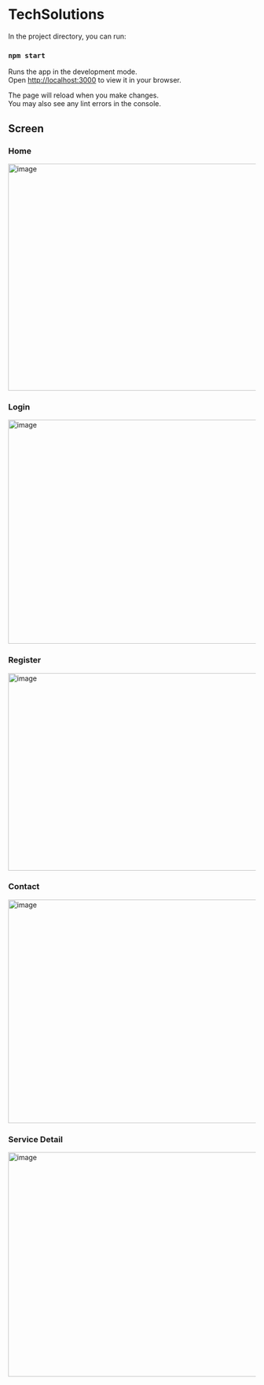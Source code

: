 # TechSolutions
In the project directory, you can run:

### `npm start`

Runs the app in the development mode.\
Open [http://localhost:3000](http://localhost:3000) to view it in your browser.

The page will reload when you make changes.\
You may also see any lint errors in the console.
## Screen
### Home
<img width="921" height="462" alt="image" src="https://github.com/user-attachments/assets/e848e8c9-4a8d-433a-9e03-f8674c607c44" />

### Login
<img width="921" height="456" alt="image" src="https://github.com/user-attachments/assets/ce717742-5663-4c88-9fcd-e4fe3d2c2686" />

### Register
<img width="813" height="402" alt="image" src="https://github.com/user-attachments/assets/bf33e3b4-43aa-4996-a5a4-69d00c41960d" />

### Contact

<img width="921" height="455" alt="image" src="https://github.com/user-attachments/assets/eb6616ac-d43b-4ea3-8b0c-8c46f87f5102" />

### Service Detail 

<img width="921" height="457" alt="image" src="https://github.com/user-attachments/assets/ad20fa20-5d57-414d-a3f2-8a59e9fbd16b" />
